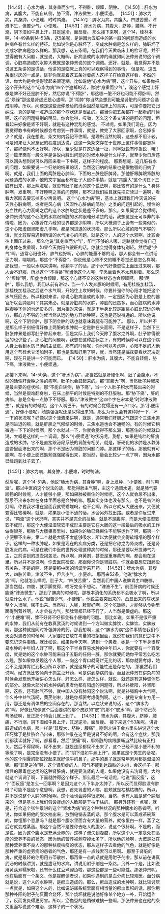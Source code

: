 【14.49】：心水为病，其身重而少气，不得卧，烦躁，阴肿。
【14.50】：肝水为病，其腹大，不能自转侧，胁下痛，津液微生，小便续通。
【14.51】：肺水为病，其身肿，小便难，时时鸭溏。
【14.52】：脾水为病，其腹大，四肢苦重，津液不生，但苦少气，小便难。
【14.53】：肾水为病，其腹大，脐肿，腰痛，不行溺，阴下湿如牛鼻上汗，其足逆冷，面反瘦。
那么接下来啊，这个14，桂林本啊，14-49条到14-53条，这5条呢，是讲因为五脏中的某一脏的问题而造成的水肿病各有什么样的特征。比如说你是心脏坏了，变成水肿病是怎么样的，肺脏坏了变成水肿病是怎么样的。那我想，这五条啊，在我们今天做临床上的检证呢，并不觉得他有大问题，就是说，大概啊，肝病造成的水肿的确就如同张仲景说的这个调调，心脏病造成的水肿大概就是张仲景说的这个调调。还好，就是，我觉得并不是说这五条讲的是谎话，他讲的是临床上真的可以观察得到的事情。
但是呢，这五条很讨厌的一点是，除非你就拿着这五条对着病人这样子在检查这样看，不然的话，你大约是会觉得读起来很迷糊，比如说他“心水为病”啊，这个开头，如果你把这个开头的这个“心水为病”四个字遮掉的话，你说“身重而少气”，诶这个感觉上好像是脾不好还是肺不好，然后你说“不得卧”，那这哪一脏不好也可能不得卧啊。然后“烦躁”那这是肾虚还是心虚啊，那“阴肿”你当然会想到可能是肾脏的问题才会造成阴肿。所以，问题是这些张仲景给的线索固然是临床上的真实，可是你要把它归纳成，真的是哪一脏造成的那个症状还是很乱的。那当你把五条都在一起看的时候啊，这样的问题特别的明显，你会觉得，哎呦，怎么这个条文讲的是肝的问题，但看起来好像是肾不好啊，就是有这种混乱的感觉。
不过呢，如果我们现在，因为我觉得教书有的时候都会考虑到一件事情，就是，教完了大家回家啊，会忘掉多少？就是，我在想说，条文的内容记不住啊，是理所当然的啊，这些都不用计较，可是如果让大家忘记的程度到达说，连这一条条文存在于世界上这件事情都忘掉了，那好像也不太好啊。所以，至少就是在这边扯一扯，同学就说有印象说，哦！这一篇里面有一段文字是讲说内脏出问题的时候水肿是什么样子，就至少你日后还可以回头想到说可以再回来看一下书啊，这样子的程度。
那我想呢，这几脏有水的问题，如果要说一个归纳的结果的话，当然这归纳的结果也是很勉强的归纳了啊。就是，我们上面的两脏是心肺嘛，下面的三脏是肝脾肾，那他肝跟脾跟肾脏的问题造成的水肿，他的文字里面都有肚子大这件事情，就是“其腹大”这个词在下三脏有出来，那上两脏呢，就没有肚子胀大的这个说法啊，那比较有的是什么？身体肿啊，发重啊，不好睡啊之类的问题啊，那不过我们姑且就先把它读过一遍啊，看看大家回去要忘掉多少再说吧。
这个“心水为病”啊，基本上就跟我们今天说的先天性心脏病啊，或者是风心病（风湿性心脏病的简称）之类的问题引起的，慢性的充血性的心力衰竭之后的这个水肿的症状是差不多的。那么，如果同学会觉得啊，张仲景说的这个心脏的水病跟肾脏的水病很难分清楚的话，我想这是无可厚非的事情啦，因为，心跟肾在六经的世界都是少阴嘛，所以大概调子上会有一些类似的。这个心阳虚跟肾阳虚几乎啊，都是同进退的状况啦。那么所以心脏的阳气不够的话，就比较容易遇到所谓的水气凌心的问题，就是这个，人的这个水邪啊，比较会往上面压过来。
那么他说“其身重而少气”，阳气不够的人哪，走路就会觉得自己的身体在发重啊，如果今天你阳气很旺的话，你就会觉得身体特别轻。然后呢“少气”啊，通常心阳也好，肺气也好啊，心肺的能量不够的话，那人都会有一点讲话无力啊，喘喘的。那这个“不得卧”，你说他是心肾不交的睡不着觉还是怎么样啊，那我想，一般以水病来讲啊，你躺平了的话，那个水气好像更往上面压过来啊，那人会不舒服，所以这个“不得卧”就当他这个人哪，宁愿坐着也不太想躺着。那么这个“烦躁”啊，阳虚也会烦躁，那这个心肾不交的这种状态也会烦躁啊。
那“阴肿”，那么我想，我们从前有讲过，当一个人发奔豚的时候啊，有用桂枝加桂汤，那桂枝加桂汤之后这个水气啊，开始往上攻的时候，你要补强你的心阳才能把这个水气压回去。所以相对来讲，你说心脏病造成的水肿，一定是因为心脏是上腔的器官所以会肿脸吗？其实未必。就是肾脏病的水肿，肿脸的还蛮多，而心脏病的水肿肿脚肿下体的也还蛮多的，因为相对来讲，就是下半身比较是距离心脏比较远的地方，那心力不够的时候当然从远的地方开始肿啊，这也是还说得通的。所以他说啊，这个下阴会肿，那下阴会肿的话也就意味着腿有可能肿了。
那么，所以并不是那么样子刻板得好像上两脏的水肿就一定是肿在头面啊，不是这样子，当然下三脏张仲景是都写肚子肿起来啦，但是实际上我们今天除了腹水之外啊，肚子肿得很猛的也少些了。那心脏的问题啊，我想在这种症状之下，有的时候你可以在这个病人身上看到木防己汤的主证框。那有的时候呢，你也可以考虑啊，心阳不足的人他用这个苓桂术甘汤加附子，那也是温和好用了啊，就，当然还是临床要看状况决定啊，现在只是讲一个可能而已。
【14.50】：肝水为病，其腹大，不能自转侧，胁下痛，津液微生，小便续通。

那接下来啊，14-50条，这个“肝水为病”，那当然就是肝硬化啊，肚子会腹水，不然的话像肝囊肿之类的病啊，肚子也会鼓起来的。那“其腹大”啊，当然肚子肿起来是最主要的症状啦。那“不能自转侧，胁下痛”，当一个人肚子积水而鼓出来的时候，当然是很难翻身啦，在床上躺平的时候是特别的不舒服啦。那“胁下痛”，肝的病嘛，总是会有一点胁下不舒服。那么“津液微生”这四个字在宋本是“时时津液微生”，就是有的时候呢，这个人嘴巴干，有的时候会觉得还有一点口水。那“小便续通”，好像小便呢，勉勉强强呢还是尿得出来的。那么为什么会有这种好一下，坏一下的状况呢？好像以这个津液来讲啊，就是，通常我们肝胆之气跟这个三焦水道是同进退的嘛，就是肝胆之气郁结的时候，三焦水道也会不通畅的。有的时候它稍微通一下下的时候啊，那个水就过一下，你就会觉得不那么渴，那塞住的时候就口渴，大概是这样的一个调调。那么“小便续通”的状况呢，我想，如果是纯粹的肝病造成的水肿，它不是直接跟泌尿系统的肾脏有相关，就是，肝硬化的水肿是从静脉血管里面渗出来的啊，那个不是因为肾脏的问题而肿。那这样子的话，那他就有可能啊，在小便上面还勉勉强强尿得出来，那当然，量会比较少一点了啊，因为水都已经跑到肚子去了。

【14.51】：肺水为病，其身肿，小便难，时时鸭溏。

然后呢，这个14-51条，他说“肺水为病，其身肿”啊，身上发肿，“小便难，时时鸭溏”。那以中医的这个说法的话，都觉得肺主气啊，主这个通调水道，就是肺气要顺畅的时候呢，人才能够小便，那如果肺被束住的时候呢，这个人就会尿不出来，那尿不出来水堆在身体里面总是会肿的嘛。那其实身体也没有那么，也不是省油的灯啊，你要我水堆在里面我就乖乖堆吗，也不会啊，所以它就从大便出来，大便就变得比较稀啊，就是，如果是小便不通的话，水会另外找出路。或者是你反过来说，“鸭溏”这个状况啊，其实并不是完全的拉稀，就是不是腹泻，而是大便湿湿软软不成形，那这个大便湿湿软软不成形主要是它在大肠的这一段最后的吸水的工作做得很差，那肺与大肠相表里啦，如果你的肺已经束住不能够运作了啊，那第一个小便尿不出来，第二个就是大肠不太能够吸水，所以大便就会变得软塌塌的那个样子。这样的一种水肿呢，如果是现在的疾病分类，还是把它称之为肾炎啦，还是肾脏发炎的病，可是在我们中医的世界处理这种病的时候，那还是要以开提肺气为主，之前讲到的提壶揭盖法。所以啊，麻黄剂，甚至是重麻黄剂啊，都会用在这里。所以并不是说啊，你去医院检查，那跟你说你是肾脏病，你就会要想它跟肺没有关系，不是的啊，还是要照中医的辨证学来开药。
【14.52】：脾水为病，其腹大，四肢苦重，津液不生，但苦少气，小便难。
那再来52条，他说“脾水为病”啊，他就怎么样呢，肚子大，“四肢苦重”，当然我们中国人说脾胃主四肢嘛，那当然就，四肢，就手脚觉得，哎呀完全不想动。“津液不生”，前面肝病的时候还能够“津液微生”，那到了脾病的时候呢，那根本消化的系统都不会吸水了啊，所以就没什么水了。他说“但苦少气，小便难”，他说主要突出来的，凸显出来的症状是整个人很喘，尿不出来。当然啦，人呢，脾胃好啊，这个吃饭呢，才能够从食物里面得到营养啊，人才会有力气，那脾胃都已经不行了，人当然是很虚的。那这个“小便难”啊，脾不好肾不好都会有小便难的问题。
那比如说，如果不是很严重的水肿，我们从前有在教真武汤的时候讲到一个方叫做实脾饮，实脾饮、实脾散啊，那这种就是同时补强脾肾的药。那我想啊，这个“脾水为病”这件事情在我们今天面对患者的时候啊，大家要把它放在考量的框架里面，就说在我们的意识之中不要忘记这件事情。就比如说，如果你今天啊，遇到一个患者，她是一个下半身很容易水肿的中年妇人好了啊，那这个下半身容易水肿的中年妇人，你就要有一个容受度，就是她的这个水肿可能来自于五脏的任何一脏。那你就要问她你平常怎么吃怎么睡，那如果你发现这个人哪，一向这个胃口就奇烂无比的话，那你就要考虑，她会不会是脾胃烂到极点所以水肿，就是这样子的可能性还是存在的。
那虽然我们说啊，经方派比较倾向于抓主证开药，可是讲到杂病的话，而且张仲景在讲杂病的时候会发现他开始讲心怎么样、肝怎么样、肾怎么样，就说，就还是有这种调体质的部分。就像大部分的水肿病的患者他都有阳虚的问题呀，所以补脾阳，补肾阳啊，这些，还有肺气不够，就中国人没有肺阳这个说法啊，就是补强胸中大气啊，什么补中益气汤啊，黄芪剂啦，就是你都要考虑得到啊。这个，就是专病专方用一用，那还是有调体质的空间存在的。那当然，以症状来说的话，这个“脾水为病”啊，好像比较像这个后面要讲的那个皮肤的“皮”的那个“皮水”啊，那个防己茯苓汤证啊，反正那个待会儿就上到了。
【14.53】：肾水为病，其腹大，脐肿，腰痛，不行溺，阴下湿如牛鼻上汗，其足逆冷，面反瘦。
接下来这个53条呢，讲肾脏造成的水病，那一样是“其腹大，脐肿，腰痛”，刚刚才讲千金方里头讲说这个水压死脾了是肚脐会凸出来，那张仲景在这里是说肾不好的啊，会有这个症状，那我们都读读就好了啊，都看看。然后“腰痛”啊，那肾脏的病跟腰痛当然比较有正相关。然后不得尿啊，尿不出来，就是连尿都尿不出来了，这个已经不是小便不利的等级了啊，是完全没有小便了。而“阴下湿如牛鼻上汗”，如果这是个男生的话呢，他的这个阴囊的部位摸起来就好像牛的鼻子，那牛的鼻子就是常年累月都是湿湿的嘛。那“其足逆冷”啊，这个肾阳虚的人，阳气不能到达四肢的末梢，会这样子。那慢性的尿毒症之类的这种肾脏病，就是要洗肾的人呢，如果他没有去洗肾呢，大约就这个调调了啊，下面就肿得这个样子。那么最后一句话呢，他说“面反瘦”，这个“面反瘦”是怎么一回事啊？是因为这个人下半身太肿了，所以反而显得脸没有肿吗？可能不是这个意思啊。我想，首先肾虚的人哪，脸颊就是枯槁枯槁的，所以，并不是说整个人肿的时候啊，这个脸也会肿得很肥啊，当然，也有人脸是整个肿起来的，但是基本上我们假设肾虚的人脸颊是干枯干枯的。
那另外还有一点呢，就是，符合这个张仲景讲的这个“肾水为病”的这个种种状况的那种腹水的患者啊，听说，你如果把他的腹水抽出来，放到电锅去蒸的话，那个腹水是可以蒸成茶碗蒸的，你懂那个意思吗？就是那个腹水里面含有大量的营养，就像蛋白一样，蒸了之后它就变成蒸蛋。那这个当然不是要你去吃人的腹水，说这个很补啊，不是的，而是说，因为这个腹水是充满营养的，这样子流失到腹腔，所以这个人一定是处在高度的营养不良的状态，因为他的营养被剥夺掉太多了，所以他的脸啊，大概是处在那种营养很不良人的那种枯瘦枯瘦的状态，那从这样子去看他的气色，就是好像是那种严重的虚劳病的患者的气色，那还是有一点线索可以用啊。
那至于肾脏的病，就是最轻的你用用五苓散啦，那再重一点的话就是用附子剂啦。那从前在讲真武汤的时候讲到，就是虚证的水病，讲说用附子剂是一条路，另外一个是，比如说用黄芪煮糯米啦，还有什么红豆煮鲤鱼啦，那这些都是一些可能性。那张仲景呢，他在后面有一个条文，他是提醒读者说，如果你遇到的是血分病比较难医。血分病就是说，这个人的水肿啊，是瘀血造成的。那么，瘀血造成的水肿啊，就比较讨厌一点就是，如果这个人的，比如说泌尿系统里面有相当量的瘀血累积的话，那你用那种补阳的附子剂反而会烧坏，那个烧坏就是说他好像某个地方一补，开始运作了，反而发炎得更厉害。所以，瘀血型的是稍微难搞一些啊，那张仲景也在他的条文里面写说这个难治，这样子的一个状况。
